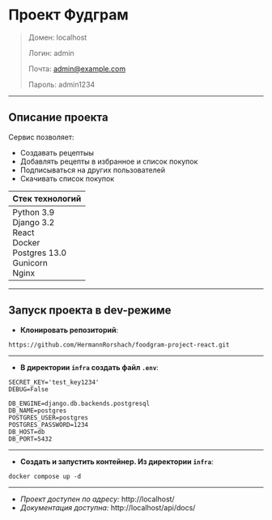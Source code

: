 # Проект Фудграм

> Домен: localhost
>
> Логин: admin
>
> Почта: admin@example.com
> 
> Пароль: admin1234

---

## Описание проекта

Сервис позволяет:

- Создавать рецептыы
- Добавлять рецепты в избранное и список покупок
- Подписываться на других пользователей
- Скачивать список покупок

| Стек технологий                                                                   |
|-----------------------------------------------------------------------------------|
| Python 3.9<br>Django 3.2<br>React<br>Docker<br>Postgres 13.0<br>Gunicorn<br>Nginx |

---

## Запуск проекта в dev-режиме

- **Клонировать репозиторий**:

```
https://github.com/HermannRorshach/foodgram-project-react.git
```

---

- **В директории `infra` создать файл `.env`**:

```
SECRET_KEY='test_key1234'
DEBUG=False

DB_ENGINE=django.db.backends.postgresql
DB_NAME=postgres
POSTGRES_USER=postgres
POSTGRES_PASSWORD=1234
DB_HOST=db
DB_PORT=5432
```

---

- **Создать и запустить контейнер. Из директории `infra`**:

```
docker compose up -d
```

---

* _Проект доступен по адресу:_ http://localhost/
* _Документация доступна:_ http://localhost/api/docs/
